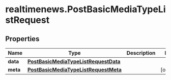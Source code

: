 # realtimenews.PostBasicMediaTypeListRequest

## Properties

Name | Type | Description | Notes
------------ | ------------- | ------------- | -------------
**data** | [**PostBasicMediaTypeListRequestData**](PostBasicMediaTypeListRequestData.md) |  | 
**meta** | [**PostBasicMediaTypeListRequestMeta**](PostBasicMediaTypeListRequestMeta.md) |  | [optional] 


